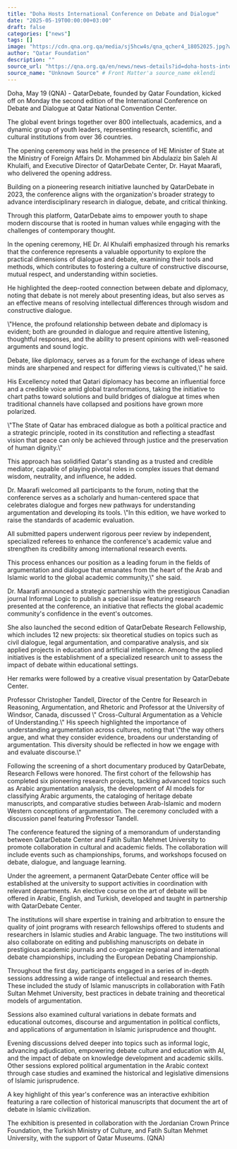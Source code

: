 ```yaml
---
title: "Doha Hosts International Conference on Debate and Dialogue"
date: "2025-05-19T00:00:00+03:00"
draft: false
categories: ["news"]
tags: []
image: "https://cdn.qna.org.qa/media/sj5hcw4s/qna_qcher4_18052025.jpg?width=1200&height=900&v=1dbc8f87ad6be60"
author: "Qatar Foundation"
description: ""
source_url: "https://qna.org.qa/en/news/news-details?id=doha-hosts-international-conference-on-debate-and-dialogue&date=19/05/2025"
source_name: "Unknown Source" # Front Matter'a source_name eklendi
---
```

Doha, May 19 (QNA) - QatarDebate, founded by Qatar Foundation, kicked off on Monday the second edition of the International Conference on Debate and Dialogue at Qatar National Convention Center.

The global event brings together over 800 intellectuals, academics, and a dynamic group of youth leaders, representing research, scientific, and cultural institutions from over 36 countries.

The opening ceremony was held in the presence of HE Minister of State at the Ministry of Foreign Affairs Dr. Mohammed bin Abdulaziz bin Saleh Al Khulaifi, and Executive Director of QatarDebate Center, Dr. Hayat Maarafi, who delivered the opening address.

Building on a pioneering research initiative launched by QatarDebate in 2023, the conference aligns with the organization's broader strategy to advance interdisciplinary research in dialogue, debate, and critical thinking.

Through this platform, QatarDebate aims to empower youth to shape modern discourse that is rooted in human values while engaging with the challenges of contemporary thought.

In the opening ceremony, HE Dr. Al Khulaifi emphasized through his remarks that the conference represents a valuable opportunity to explore the practical dimensions of dialogue and debate, examining their tools and methods, which contributes to fostering a culture of constructive discourse, mutual respect, and understanding within societies.

He highlighted the deep-rooted connection between debate and diplomacy, noting that debate is not merely about presenting ideas, but also serves as an effective means of resolving intellectual differences through wisdom and constructive dialogue.

\\"Hence, the profound relationship between debate and diplomacy is evident; both are grounded in dialogue and require attentive listening, thoughtful responses, and the ability to present opinions with well-reasoned arguments and sound logic.

Debate, like diplomacy, serves as a forum for the exchange of ideas where minds are sharpened and respect for differing views is cultivated,\\" he said.

His Excellency noted that Qatari diplomacy has become an influential force and a credible voice amid global transformations, taking the initiative to chart paths toward solutions and build bridges of dialogue at times when traditional channels have collapsed and positions have grown more polarized.

\\"The State of Qatar has embraced dialogue as both a political practice and a strategic principle, rooted in its constitution and reflecting a steadfast vision that peace can only be achieved through justice and the preservation of human dignity.\\"

This approach has solidified Qatar's standing as a trusted and credible mediator, capable of playing pivotal roles in complex issues that demand wisdom, neutrality, and influence, he added.

Dr. Maarafi welcomed all participants to the forum, noting that the conference serves as a scholarly and human-centered space that celebrates dialogue and forges new pathways for understanding argumentation and developing its tools. \\"In this edition, we have worked to raise the standards of academic evaluation.

All submitted papers underwent rigorous peer review by independent, specialized referees to enhance the conference's academic value and strengthen its credibility among international research events.

This process enhances our position as a leading forum in the fields of argumentation and dialogue that emanates from the heart of the Arab and Islamic world to the global academic community,\\" she said.

Dr. Maarafi announced a strategic partnership with the prestigious Canadian journal Informal Logic to publish a special issue featuring research presented at the conference, an initiative that reflects the global academic community's confidence in the event's outcomes.

She also launched the second edition of QatarDebate Research Fellowship, which includes 12 new projects: six theoretical studies on topics such as civil dialogue, legal argumentation, and comparative analysis, and six applied projects in education and artificial intelligence. Among the applied initiatives is the establishment of a specialized research unit to assess the impact of debate within educational settings. 

Her remarks were followed by a creative visual presentation by QatarDebate Center.

Professor Christopher Tandell, Director of the Centre for Research in Reasoning, Argumentation, and Rhetoric and Professor at the University of Windsor, Canada, discussed \\" Cross-Cultural Argumentation as a Vehicle of Understanding.\\" His speech highlighted the importance of understanding argumentation across cultures, noting that \\"the way others argue, and what they consider evidence, broadens our understanding of argumentation. This diversity should be reflected in how we engage with and evaluate discourse.\\"

Following the screening of a short documentary produced by QatarDebate, Research Fellows were honored. The first cohort of the fellowship has completed six pioneering research projects, tackling advanced topics such as Arabic argumentation analysis, the development of AI models for classifying Arabic arguments, the cataloging of heritage debate manuscripts, and comparative studies between Arab-Islamic and modern Western conceptions of argumentation. The ceremony concluded with a discussion panel featuring Professor Tandell.

The conference featured the signing of a memorandum of understanding between QatarDebate Center and Fatih Sultan Mehmet University to promote collaboration in cultural and academic fields. The collaboration will include events such as championships, forums, and workshops focused on debate, dialogue, and language learning.

Under the agreement, a permanent QatarDebate Center office will be established at the university to support activities in coordination with relevant departments. An elective course on the art of debate will be offered in Arabic, English, and Turkish, developed and taught in partnership with QatarDebate Center.

The institutions will share expertise in training and arbitration to ensure the quality of joint programs with research fellowships offered to students and researchers in Islamic studies and Arabic language. The two institutions will also collaborate on editing and publishing manuscripts on debate in prestigious academic journals and co-organize regional and international debate championships, including the European Debating Championship.

Throughout the first day, participants engaged in a series of in-depth sessions addressing a wide range of intellectual and research themes. These included the study of Islamic manuscripts in collaboration with Fatih Sultan Mehmet University, best practices in debate training and theoretical models of argumentation.

 Sessions also examined cultural variations in debate formats and educational outcomes, discourse and argumentation in political conflicts, and applications of argumentation in Islamic jurisprudence and thought.

Evening discussions delved deeper into topics such as informal logic, advancing adjudication, empowering debate culture and education with AI, and the impact of debate on knowledge development and academic skills. Other sessions explored political argumentation in the Arabic context through case studies and examined the historical and legislative dimensions of Islamic jurisprudence.

A key highlight of this year's conference was an interactive exhibition featuring a rare collection of historical manuscripts that document the art of debate in Islamic civilization.

The exhibition is presented in collaboration with the Jordanian Crown Prince Foundation, the Turkish Ministry of Culture, and Fatih Sultan Mehmet University, with the support of Qatar Museums. (QNA)